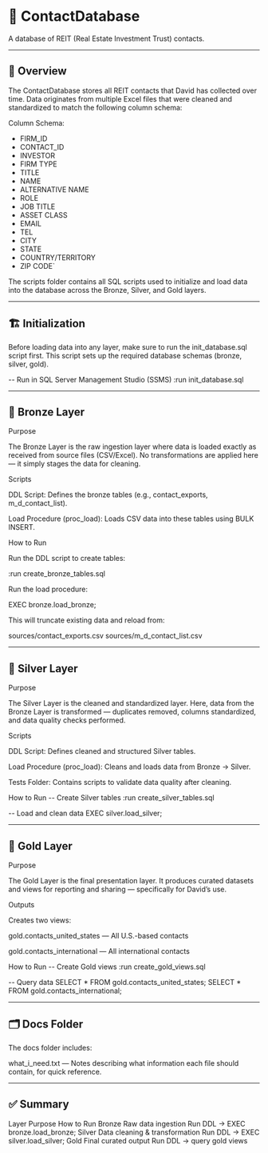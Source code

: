 # 🏢 ContactDatabase

A database of REIT (Real Estate Investment Trust) contacts.

---

## 📘 Overview

The ContactDatabase stores all REIT contacts that David has collected over time.
Data originates from multiple Excel files that were cleaned and standardized to match the following column schema:

Column Schema:
  - FIRM_ID
  - CONTACT_ID
  - INVESTOR
  - FIRM TYPE
  - TITLE
  - NAME
  - ALTERNATIVE NAME
  - ROLE
  - JOB TITLE
  - ASSET CLASS
  - EMAIL
  - TEL
  - CITY
  - STATE
  - COUNTRY/TERRITORY
  - ZIP CODE`


The scripts folder contains all SQL scripts used to initialize and load data into the database across the Bronze, Silver, and Gold layers.

---

## 🏗️ Initialization

Before loading data into any layer, make sure to run the init_database.sql script first.
This script sets up the required database schemas (bronze, silver, gold).

-- Run in SQL Server Management Studio (SSMS)
:run init_database.sql

---

## 🥉 Bronze Layer
Purpose

The Bronze Layer is the raw ingestion layer where data is loaded exactly as received from source files (CSV/Excel).
No transformations are applied here — it simply stages the data for cleaning.

Scripts

DDL Script: Defines the bronze tables (e.g., contact_exports, m_d_contact_list).

Load Procedure (proc_load): Loads CSV data into these tables using BULK INSERT.

How to Run

Run the DDL script to create tables:

:run create_bronze_tables.sql


Run the load procedure:

EXEC bronze.load_bronze;


This will truncate existing data and reload from:

sources/contact_exports.csv
sources/m_d_contact_list.csv

---

## 🥈 Silver Layer
Purpose

The Silver Layer is the cleaned and standardized layer.
Here, data from the Bronze Layer is transformed — duplicates removed, columns standardized, and data quality checks performed.

Scripts

DDL Script: Defines cleaned and structured Silver tables.

Load Procedure (proc_load): Cleans and loads data from Bronze → Silver.

Tests Folder: Contains scripts to validate data quality after cleaning.

How to Run
-- Create Silver tables
:run create_silver_tables.sql

-- Load and clean data
EXEC silver.load_silver;

---

## 🥇 Gold Layer
Purpose

The Gold Layer is the final presentation layer.
It produces curated datasets and views for reporting and sharing — specifically for David’s use.

Outputs

Creates two views:

gold.contacts_united_states — All U.S.-based contacts

gold.contacts_international — All international contacts

How to Run
-- Create Gold views
:run create_gold_views.sql

-- Query data
SELECT * FROM gold.contacts_united_states;
SELECT * FROM gold.contacts_international;

---

## 🗂️ Docs Folder

The docs folder includes:

what_i_need.txt — Notes describing what information each file should contain, for quick reference.

---

## ✅ Summary
Layer	Purpose	How to Run
Bronze	Raw data ingestion	Run DDL → EXEC bronze.load_bronze;
Silver	Data cleaning & transformation	Run DDL → EXEC silver.load_silver;
Gold	Final curated output	Run DDL → query gold views
